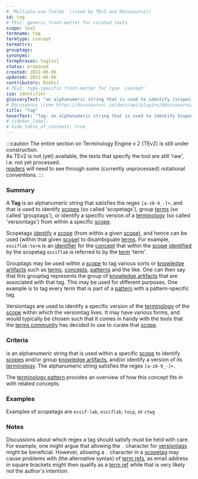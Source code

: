 ```yaml
---
# `Multiple-use fields` \(used by TEv2 and Docusaurus\)
id: tag
# TEv2: generic front-matter for curated texts
scope: tev2
termname: tag
termtype: concept
termattrs:
grouptags:
synonyms:
formphrases: tag{ss}
status: proposed
created: 2022-06-06
updated: 2022-06-06
contributors: RieksJ
# TEv2: type-specific front-matter for type `concept`
isa: identifier
glossaryText: "an alphanumeric string that is used to identify [scopes](@) (so called 'scopetags'), group [terms](@) (so called 'grouptags'), or identify a specific version of a [terminology](@) (so called 'versiontags') from within a specific [scope](@)."
# Docusaurus \(see https://docusaurus\.io/docs/api/plugins/@docusaurus/plugin-content-docs#markdown-front-matter\):
title: "Tag"
hoverText: "Tag: an alphanumeric string that is used to identify Scopes (so called 'scopetags'), group Terms (so called 'grouptags'), or identify a specific version of a Terminology (so called 'versiontags') from within a specific Scope."
# sidebar_label:
# hide_table_of_contents: true
---
```


:::caution
The entire section on Terminology Engine v 2 (TEv2) is still under construction.<br/>
As TEv2 is not (yet) available, the texts that specify the tool are still 'raw', i.e. not yet processed.<br/>[readers](@) will need to see through some (currently unprocessed) notational conventions.
:::

### Summary
A **Tag** is an alphanumeric string that satisfies the regex `[a-z0-9_-]+`, and that is used to identify [scopes](@) (so called 'scopetags'), group [terms](@) (so called 'grouptags'), or identify a specific version of a [terminology](@) (so called 'versiontags') from within a specific [scope](@).

Scopetags [identify](@) a [scope](@) (from within a given [scope](@)), and hence can be used (within that given [scope](@)) to disambiguate [terms](@). For example, `essiflab:term` is an [identifier](@) for the [concept](@) that within the [scope](@) [identified](@) by the scopetag `essiflab` is referred to by the [term](@) 'term'.

Grouptags may be used within a [scope](@) to tag various sorts or [knowledge artifacts](@) such as [terms](@), [concepts](@), [patterns](@) and the like. One can then say that this grouptag represents the group of [knowledge artifacts](@) that are associated with that tag. This may be used for different purposes. One example is to tag every term that is part of a [pattern](@) with a pattern-specific tag.

Versiontags are used to identify a specific version of the [terminology](@) of the [scope](@) within which the versiontag lives. It may have various forms, and would typically be chosen such that it comes in handy with the tools that the [terms community](@) has decided to use to curate that [scope](@).

### Criteria
is an alphanumeric string that is used within a specific [scope](@) to identify [scopes](@) and/or group [knowledge artifacts](@), and/or identify a version of its [terminology](@). The alphanumeric string satisfies the regex `[a-z0-9_-]+`.

The [terminology pattern](pattern-terminology-support@) provides an overview of how this concept fits in with related concepts.

### Examples
Examples of scopetags are `essif-lab`, `essiflab`, `toip`, or `ctwg`

### Notes
Discussions about which regex a tag should satisfy must be held with care. For example, one might argue that allowing the `.` character for [versiontags](@) might be beneficial. However, allowing a `.` character in a [scopetag](@) may cause problems with (the alternative syntax) of [term refs](@), as email address in square brackets might then qualify as a [term ref](@) while that is very likely not the author's intention.